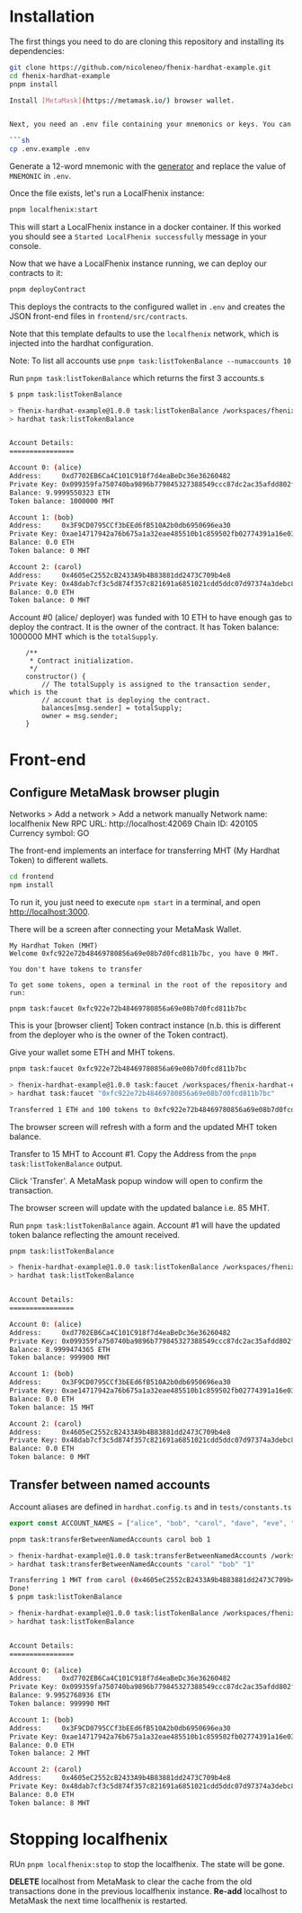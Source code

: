 # Installation

The first things you need to do are cloning this repository and installing its dependencies:

```sh
git clone https://github.com/nicoleneo/fhenix-hardhat-example.git
cd fhenix-hardhat-example
pnpm install

Install [MetaMask](https://metamask.io/) browser wallet.


Next, you need an .env file containing your mnemonics or keys. You can use .env.example that comes with a predefined mnemonic, or use your own

```sh
cp .env.example .env
```

Generate a 12-word mnemonic with the [generator](https://iancoleman.io/bip39/#english) and replace the value of `MNEMONIC` in `.env`.


Once the file exists, let's run a LocalFhenix instance:

```sh
pnpm localfhenix:start
```

This will start a LocalFhenix instance in a docker container. If this worked you should see a `Started LocalFhenix successfully` message in your console.

Now that we have a LocalFhenix instance running, we can deploy our contracts to it:

```sh
pnpm deployContract
```

This deploys the contracts to the configured wallet in `.env` and creates the JSON front-end files in `frontend/src/contracts`.


Note that this template defaults to use the `localfhenix` network, which is injected into the hardhat configuration.

Note: To list all accounts use `pnpm task:listTokenBalance --numaccounts 10`

Run `pnpm task:listTokenBalance` which returns the first 3 accounts.s

```sh
$ pnpm task:listTokenBalance

> fhenix-hardhat-example@1.0.0 task:listTokenBalance /workspaces/fhenix-hardhat-example
> hardhat task:listTokenBalance


Account Details:
================

Account 0: (alice)
Address:     0xd7702EB6Ca4C101C918f7d4eaBeDc36e36260482
Private Key: 0x099359fa750740ba9896b779845327388549ccc87dc2ac35afdd802fa4336cb7
Balance: 9.9999550323 ETH
Token balance: 1000000 MHT

Account 1: (bob)
Address:     0x3F9CD0795CCf3bEEd6fB510A2b0db6950696ea30
Private Key: 0xae14717942a76b675a1a32eae485510b1c859502fb02774391a16e03c816c5f2
Balance: 0.0 ETH
Token balance: 0 MHT

Account 2: (carol)
Address:     0x4605eC2552cB2433A9b4B83881dd2473C709b4e8
Private Key: 0x48dab7cf3c5d874f357c821691a6851021cdd5ddc07d97374a3debc813821546
Balance: 0.0 ETH
Token balance: 0 MHT
```

Account #0 (alice/ deployer) was funded with 10 ETH to have enough gas to deploy the contract. It is the owner of the contract. It has Token balance: 1000000 MHT which is the `totalSupply`.

```solidity
    /**
     * Contract initialization.
     */
    constructor() {
        // The totalSupply is assigned to the transaction sender, which is the
        // account that is deploying the contract.
        balances[msg.sender] = totalSupply;
        owner = msg.sender;
    }
```

# Front-end

## Configure MetaMask browser plugin
Networks > Add a network > Add a network manually
    Network name: localfhenix
    New RPC URL: http://localhost:42069
    Chain ID: 420105
    Currency symbol: GO


The front-end implements an interface for transferring MHT (My Hardhat Token) to different wallets.

```sh
cd frontend
npm install
```


To run it, you just need to execute `npm start` in a terminal, and open
[http://localhost:3000](http://localhost:3000).


There will be a screen after connecting your MetaMask Wallet.

    My Hardhat Token (MHT)
    Welcome 0xfc922e72b48469780856a69e08b7d0fcd811b7bc, you have 0 MHT.

    You don't have tokens to transfer

    To get some tokens, open a terminal in the root of the repository and run:

    pnpm task:faucet 0xfc922e72b48469780856a69e08b7d0fcd811b7bc


This is your [browser client] Token contract instance (n.b. this is different from the deployer who is the owner of the Token contract).

Give your wallet some ETH and MHT tokens.

```sh
pnpm task:faucet 0xfc922e72b48469780856a69e08b7d0fcd811b7bc

> fhenix-hardhat-example@1.0.0 task:faucet /workspaces/fhenix-hardhat-example
> hardhat task:faucet "0xfc922e72b48469780856a69e08b7d0fcd811b7bc"

Transferred 1 ETH and 100 tokens to 0xfc922e72b48469780856a69e08b7d0fcd811b7bc. Token balance: 100 MHT
```

The browser screen will refresh with a form and the updated MHT token balance.

Transfer to 15 MHT to Account #1. Copy the Address from the `pnpm task:listTokenBalance` output.

Click 'Transfer'. A MetaMask popup window will open to confirm the transaction.

The browser screen will update with the updated balance i.e. 85 MHT.


Run `pnpm task:listTokenBalance` again. Account #1 will have the updated token balance reflecting the amount received.

```sh
pnpm task:listTokenBalance

> fhenix-hardhat-example@1.0.0 task:listTokenBalance /workspaces/fhenix-hardhat-example
> hardhat task:listTokenBalance


Account Details:
================

Account 0: (alice)
Address:     0xd7702EB6Ca4C101C918f7d4eaBeDc36e36260482
Private Key: 0x099359fa750740ba9896b779845327388549ccc87dc2ac35afdd802fa4336cb7
Balance: 8.9999474365 ETH
Token balance: 999900 MHT

Account 1: (bob)
Address:     0x3F9CD0795CCf3bEEd6fB510A2b0db6950696ea30
Private Key: 0xae14717942a76b675a1a32eae485510b1c859502fb02774391a16e03c816c5f2
Balance: 0.0 ETH
Token balance: 15 MHT

Account 2: (carol)
Address:     0x4605eC2552cB2433A9b4B83881dd2473C709b4e8
Private Key: 0x48dab7cf3c5d874f357c821691a6851021cdd5ddc07d97374a3debc813821546
Balance: 0.0 ETH
Token balance: 0 MHT
```

## Transfer between named accounts
Account aliases are defined in `hardhat.config.ts` and in `tests/constants.ts`

```ts
export const ACCOUNT_NAMES = ["alice", "bob", "carol", "dave", "eve", "fred", "greg", "hugo", "ian", "jane"];
```

```sh
pnpm task:transferBetweenNamedAccounts carol bob 1

> fhenix-hardhat-example@1.0.0 task:transferBetweenNamedAccounts /workspaces/fhenix-hardhat-example
> hardhat task:transferBetweenNamedAccounts "carol" "bob" "1"

Transferring 1 MHT from carol (0x4605eC2552cB2433A9b4B83881dd2473C709b4e8) to bob (0x3F9CD0795CCf3bEEd6fB510A2b0db6950696ea30)
Done!
$ pnpm task:listTokenBalance

> fhenix-hardhat-example@1.0.0 task:listTokenBalance /workspaces/fhenix-hardhat-example
> hardhat task:listTokenBalance


Account Details:
================

Account 0: (alice)
Address:     0xd7702EB6Ca4C101C918f7d4eaBeDc36e36260482
Private Key: 0x099359fa750740ba9896b779845327388549ccc87dc2ac35afdd802fa4336cb7
Balance: 9.9952768936 ETH
Token balance: 999990 MHT

Account 1: (bob)
Address:     0x3F9CD0795CCf3bEEd6fB510A2b0db6950696ea30
Private Key: 0xae14717942a76b675a1a32eae485510b1c859502fb02774391a16e03c816c5f2
Balance: 0.0 ETH
Token balance: 2 MHT

Account 2: (carol)
Address:     0x4605eC2552cB2433A9b4B83881dd2473C709b4e8
Private Key: 0x48dab7cf3c5d874f357c821691a6851021cdd5ddc07d97374a3debc813821546
Balance: 0.0 ETH
Token balance: 8 MHT
```

# Stopping localfhenix

RUn `pnpm localfhenix:stop` to stop the localfhenix. The state will be gone.

**DELETE** localhost from MetaMask to clear the cache from the old transactions done in the previous localfhenix instance. **Re-add** localhost to MetaMask the next time localfhenix is restarted.